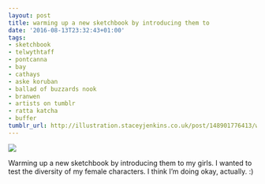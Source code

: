 ```yaml
---
layout: post
title: warming up a new sketchbook by introducing them to
date: '2016-08-13T23:32:43+01:00'
tags:
- sketchbook
- telwythtaff
- pontcanna
- bay
- cathays
- aske koruban
- ballad of buzzards nook
- branwen
- artists on tumblr
- ratta katcha
- buffer
tumblr_url: http://illustration.staceyjenkins.co.uk/post/148901776413/warming-up-a-new-sketchbook-by-introducing-them-to
---
```

 ![](/tumblr_files/tumblr_obvdajdd0E1v28ub8o1_1280.jpg)  

Warming up a new sketchbook by introducing them to my girls. I wanted to test the diversity of my female characters. I think I’m doing okay, actually. :)

